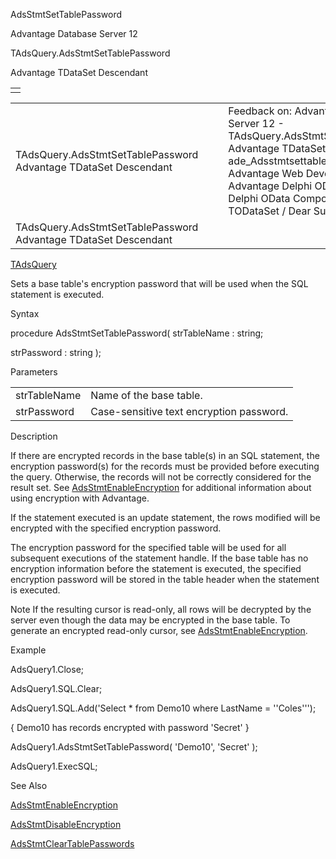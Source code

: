 AdsStmtSetTablePassword




Advantage Database Server 12  

TAdsQuery.AdsStmtSetTablePassword

Advantage TDataSet Descendant

|  |
| --- |
|  |

|  |  |  |  |  |
| --- | --- | --- | --- | --- |
| TAdsQuery.AdsStmtSetTablePassword  Advantage TDataSet Descendant |  |  | Feedback on: Advantage Database Server 12 - TAdsQuery.AdsStmtSetTablePassword Advantage TDataSet Descendant ade\_Adsstmtsettablepassword Advantage Web Development > Advantage Delphi OData Client > Delphi OData Components > TODataSet / Dear Support Staff, |  |
| TAdsQuery.AdsStmtSetTablePassword  Advantage TDataSet Descendant |  |  |  |  |

[TAdsQuery](ade_tadsquery.htm)

Sets a base table's encryption password that will be used when the SQL statement is executed.

Syntax

procedure AdsStmtSetTablePassword( strTableName : string;

strPassword : string );

Parameters

|  |  |
| --- | --- |
| strTableName | Name of the base table. |
| strPassword | Case-sensitive text encryption password. |

Description

If there are encrypted records in the base table(s) in an SQL statement, the encryption password(s) for the records must be provided before executing the query. Otherwise, the records will not be correctly considered for the result set. See [AdsStmtEnableEncryption](ade_adsstmtenableencryption.htm) for additional information about using encryption with Advantage.

If the statement executed is an update statement, the rows modified will be encrypted with the specified encryption password.

The encryption password for the specified table will be used for all subsequent executions of the statement handle. If the base table has no encryption information before the statement is executed, the specified encryption password will be stored in the table header when the statement is executed.

Note If the resulting cursor is read-only, all rows will be decrypted by the server even though the data may be encrypted in the base table. To generate an encrypted read-only cursor, see [AdsStmtEnableEncryption](ade_adsstmtenableencryption.htm).

Example

AdsQuery1.Close;

AdsQuery1.SQL.Clear;

AdsQuery1.SQL.Add('Select \* from Demo10 where LastName = ''Coles''');

{ Demo10 has records encrypted with password 'Secret' }

AdsQuery1.AdsStmtSetTablePassword( 'Demo10', 'Secret' );

AdsQuery1.ExecSQL;

See Also

[AdsStmtEnableEncryption](ade_adsstmtenableencryption.htm)

[AdsStmtDisableEncryption](ade_adsstmtdisableencryption.htm)

[AdsStmtClearTablePasswords](ade_adsstmtcleartablepasswords.htm)